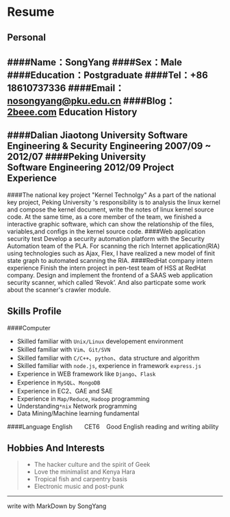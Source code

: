 Resume
===========
Personal
-------
####Name：**SongYang**
####Sex：**Male**
####Education：**Postgraduate**
####Tel：**+86 18610737336**
####Email：[nosongyang@pku.edu.cn](mailto:nosongyang@pku.edu.cn?cc=nosongyang@me.com)
####Blog：[2beee.com](http://2beeee.com)
Education History
------

####Dalian Jiaotong University
   Software Engineering & Security Engineering        2007/09 ~ 2012/07
####Peking University     
Software Engineering           2012/09
Project Experience
-------
####The national key project "Kernel Technolgy"
As a part of the national key project, Peking University 's responsibility is to analysis the linux kernel and compose the kernel document, write the notes of linux kernel source code. At the same time, as a core member of the team, we finished a interactive graphic software, which can show the relationship of the files, variables,and configs in the kernel source code.
####Web application security test
Develop a security automation platform with the Security Automation team of the PLA. For scanning the rich Internet application(RIA) using technologies such as Ajax, Flex, I have realized a new model of finit state graph to automated scanning the RIA.
####RedHat company intern experience
Finish the intern project in pen-test team of HSS at RedHat company. Design and implement the frontend of a SAAS web application security scanner, which called ‘Revok’. And also particpate some work about the scanner's crawler module.


Skills Profile
-------
####Computer
- Skilled familiar with `Unix/Linux` developement environment
- Skilled familiar with  `Vim`、`Git/SVN`
- Skilled familiar with `C/C++`、`python`、data structure and algorithm
- Skilled familiar with `node.js`, experience in framework `express.js`
- Experience in WEB framework like `Django`、`Flask`
- Experience in `MySQL`、`MongoDB`
- Experience in EC2、GAE and SAE
- Experience in `Map/Reduce`, `Hadoop`  programming
- Understanding`*nix` Network programming
- Data Mining/Machine learning fundamental


####Language
English &nbsp;&nbsp;&nbsp;&nbsp;&nbsp; CET6 &nbsp;&nbsp;&nbsp;Good English reading and writing ability

Hobbies And Interests
-------
> - The hacker culture and the spirit of Geek
> - Love the minimalist and Kenya Hara
> - Tropical fish and carpentry basis
> - Electronic music and post-punk

-----------
write with MarkDown by SongYang

